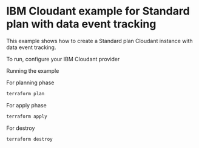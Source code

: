 # IBM Cloudant example for Standard plan with data event tracking

This example shows how to create a Standard plan Cloudant instance with data event tracking.

To run, configure your IBM Cloudant provider

Running the example

For planning phase

```sh
terraform plan
```

For apply phase

```sh
terraform apply
```

For destroy

```sh
terraform destroy
```
